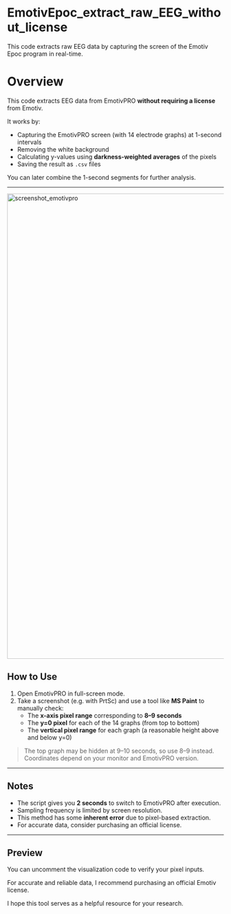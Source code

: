 # EmotivEpoc_extract_raw_EEG_without_license
This code extracts raw EEG data by capturing the screen of the Emotiv Epoc program in real-time.

# Overview
This code extracts EEG data from EmotivPRO **without requiring a license** from Emotiv.

It works by:
- Capturing the EmotivPRO screen (with 14 electrode graphs) at 1-second intervals
- Removing the white background
- Calculating y-values using **darkness-weighted averages** of the pixels
- Saving the result as `.csv` files

You can later combine the 1-second segments for further analysis.

---
<img width="1920" height="1080" alt="screenshot_emotivpro" src="https://github.com/user-attachments/assets/e33f99a8-0d12-4fd7-9a94-dd25ea1d1a84" />


## How to Use

1. Open EmotivPRO in full-screen mode.
2. Take a screenshot (e.g. with PrtSc) and use a tool like **MS Paint** to manually check:
   - The **x-axis pixel range** corresponding to **8–9 seconds**
   - The **y=0 pixel** for each of the 14 graphs (from top to bottom)
   - The **vertical pixel range** for each graph (a reasonable height above and below y=0)

> The top graph may be hidden at 9–10 seconds, so use 8–9 instead.  
> Coordinates depend on your monitor and EmotivPRO version.

---

## Notes

- The script gives you **2 seconds** to switch to EmotivPRO after execution.
- Sampling frequency is limited by screen resolution.
- This method has some **inherent error** due to pixel-based extraction.
- For accurate data, consider purchasing an official license.

---

## Preview

You can uncomment the visualization code to verify your pixel inputs.

For accurate and reliable data, I recommend purchasing an official Emotiv license.

I hope this tool serves as a helpful resource for your research.
